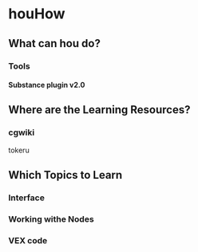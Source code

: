 # houHow

## What can hou do?

### Tools

#### Substance plugin v2.0

## Where are the Learning Resources?

### cgwiki

tokeru

## Which Topics to Learn

### Interface

### Working withe Nodes

### VEX code
